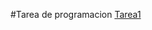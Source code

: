 #Tarea de programacion
[Tarea1](https://github.com/jbermu18/tareaprogramacion1/tree/master/src/com/tarea1)
